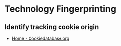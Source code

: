 # Technology Fingerprinting
## Identify tracking cookie origin
- [Home - Cookiedatabase.org](https://cookiedatabase.org/)